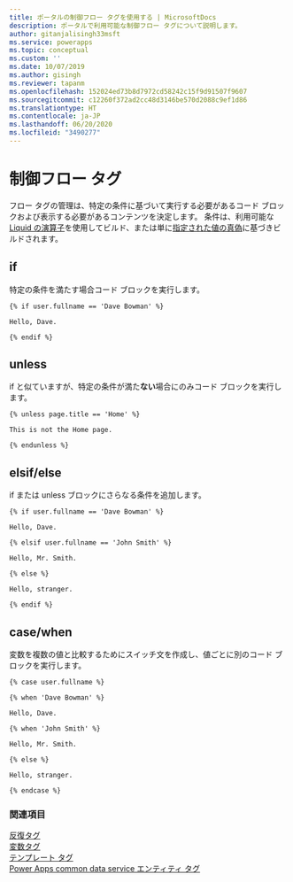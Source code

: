 ```yaml
---
title: ポータルの制御フロー タグを使用する | MicrosoftDocs
description: ポータルで利用可能な制御フロー タグについて説明します。
author: gitanjalisingh33msft
ms.service: powerapps
ms.topic: conceptual
ms.custom: ''
ms.date: 10/07/2019
ms.author: gisingh
ms.reviewer: tapanm
ms.openlocfilehash: 152024ed73b8d7972cd58242c15f9d91507f9607
ms.sourcegitcommit: c12260f372ad2cc48d3146be570d2088c9ef1d86
ms.translationtype: HT
ms.contentlocale: ja-JP
ms.lasthandoff: 06/20/2020
ms.locfileid: "3490277"
---
```

# <a name="control-flow-tags"></a>制御フロー タグ

フロー タグの管理は、特定の条件に基づいて実行する必要があるコード ブロックおよび表示する必要があるコンテンツを決定します。 条件は、利用可能な[Liquid の演算子](liquid-operators.md)を使用してビルド、または単に[指定された値の真偽](liquid-conditional-operators.md)に基づきビルドされます。  

## <a name="if"></a>if

特定の条件を満たす場合コード ブロックを実行します。

```
{% if user.fullname == 'Dave Bowman' %}

Hello, Dave.

{% endif %}
```

## <a name="unless"></a>unless

if と似ていますが、特定の条件が満た**ない**場合にのみコード ブロックを実行します。

```
{% unless page.title == 'Home' %}

This is not the Home page.

{% endunless %}
```

## <a name="elsifelse"></a>elsif/else

if または unless ブロックにさらなる条件を追加します。

```
{% if user.fullname == 'Dave Bowman' %}

Hello, Dave.

{% elsif user.fullname == 'John Smith' %}

Hello, Mr. Smith.

{% else %}

Hello, stranger.

{% endif %}
```

## <a name="casewhen"></a>case/when

変数を複数の値と比較するためにスイッチ文を作成し、値ごとに別のコード ブロックを実行します。

```
{% case user.fullname %}

{% when 'Dave Bowman' %}

Hello, Dave.

{% when 'John Smith' %}

Hello, Mr. Smith.

{% else %}

Hello, stranger.

{% endcase %}
```

### <a name="see-also"></a>関連項目

[反復タグ](iteration-tags.md)<br>
[変数タグ](variable-tags.md)<br>
[テンプレート タグ](template-tags.md)<br>
[Power Apps common data service エンティティ タグ](portals-entity-tags.md)
